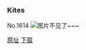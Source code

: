 ### Kites
No.1614
![图片不见了~~~](https://imgs.xkcd.com/comics/kites.png)

[原址](https://xkcd.com//1614) [下载](https://imgs.xkcd.com/comics/kites.png)

